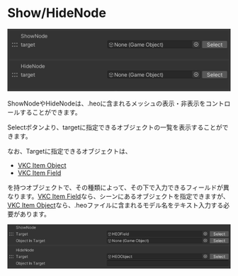 # Show/HideNode

![ShowHideNode](img/ShowHideNode.jpg)

ShowNodeやHideNodeは、.heoに含まれるメッシュの表示・非表示をコントロールすることができます。

Selectボタンより、targetに指定できるオブジェクトの一覧を表示することができます。

なお、Targetに指定できるオブジェクトは、

- [VKC Item Object](../../VKCComponents/VKCItemObject.md)
- [VKC Item Field](../../VKCComponents/VKCItemField.md)

を持つオブジェクトで、その種類によって、その下で入力できるフィールドが異なります。[VKC Item Field](../../VKCComponents/VKCItemField.md)なら、シーンにあるオブジェクトを指定できますが、[VKC Item Object](../../VKCComponents/VKCItemObject.md)なら、.heoファイルに含まれるモデル名をテキスト入力する必要があります。

![ShowHideNode2](img/ShowHideNode2.jpg)

